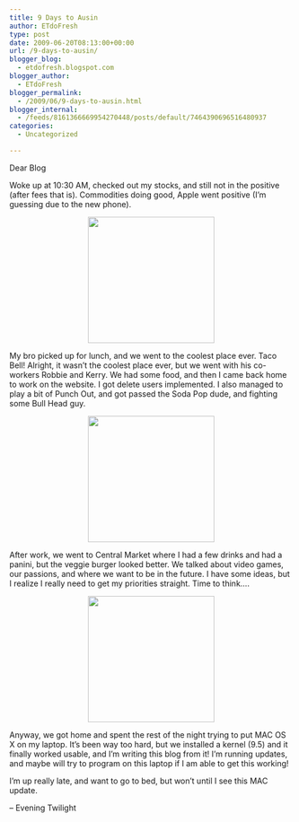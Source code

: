 ```yaml
---
title: 9 Days to Ausin
author: ETdoFresh
type: post
date: 2009-06-20T08:13:00+00:00
url: /9-days-to-ausin/
blogger_blog:
  - etdofresh.blogspot.com
blogger_author:
  - ETdoFresh
blogger_permalink:
  - /2009/06/9-days-to-ausin.html
blogger_internal:
  - /feeds/8161366669954270448/posts/default/7464390696516480937
categories:
  - Uncategorized

---
```

Dear Blog

Woke up at 10:30 AM, checked out my stocks, and still not in the positive (after fees that is). Commodities doing good, Apple went positive (I&#8217;m guessing due to the new phone).

<p align="center">
  <a href="http://lh6.ggpht.com/_yEPuIWl8ybE/Sj3k6f7D48I/AAAAAAAAALI/8wQl6edNus0/s1600/S6301617.JPG"><img src="http://lh6.ggpht.com/_yEPuIWl8ybE/Sj3k6f7D48I/AAAAAAAAALI/8wQl6edNus0/s288/S6301617.JPG" width="225" /></a>
</p>

My bro picked up for lunch, and we went to the coolest place ever. Taco Bell! Alright, it wasn&#8217;t the coolest place ever, but we went with his co-workers Robbie and Kerry. We had some food, and then I came back home to work on the website. I got delete users implemented. I also managed to play a bit of Punch Out, and got passed the Soda Pop dude, and fighting some Bull Head guy.

<p align="center">
  <a href="http://lh3.ggpht.com/_yEPuIWl8ybE/Sj3k65_GVZI/AAAAAAAAALQ/KaZwLpOmxHI/s1600/S6301621.JPG"><img src="http://lh3.ggpht.com/_yEPuIWl8ybE/Sj3k65_GVZI/AAAAAAAAALQ/KaZwLpOmxHI/s288/S6301621.JPG" width="225" /></a>
</p>

After work, we went to Central Market where I had a few drinks and had a panini, but the veggie burger looked better. We talked about video games, our passions, and where we want to be in the future. I have some ideas, but I realize I really need to get my priorities straight. Time to think&#8230;.

<p align="center">
  <a href="http://lh6.ggpht.com/_yEPuIWl8ybE/Sj3k7I68j_I/AAAAAAAAALY/X0sNKvCtkzg/s1600/S6301622.JPG"><img src="http://lh6.ggpht.com/_yEPuIWl8ybE/Sj3k7I68j_I/AAAAAAAAALY/X0sNKvCtkzg/s288/S6301622.JPG" width="225" /></a>
</p>

Anyway, we got home and spent the rest of the night trying to put MAC OS X on my laptop. It&#8217;s been way too hard, but we installed a kernel (9.5) and it finally worked usable, and I&#8217;m writing this blog from it! I&#8217;m running updates, and maybe will try to program on this laptop if I am able to get this working!

I&#8217;m up really late, and want to go to bed, but won&#8217;t until I see this MAC update.

&#8211; Evening Twilight
